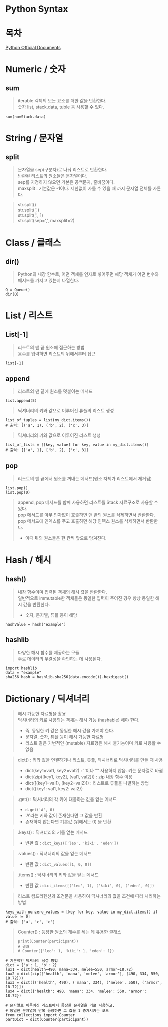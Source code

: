 # Python Syntax

# 목차

[Python Official Documents](https://docs.python.org/ko/3.13/library/functions.html)

# Numeric / 숫자
## sum
> iterable 객체의 모든 요소를 더한 값을 반환한다.  
> 숫자 list, stack.data, tuble 등 사용할 수 있다.
```
sum(numStack.data)
```  
# String / 문자열
## split
> 문자열을 sep(구분자)로 나눠 리스트로 반환한다.  
> 반환된 리스트의 원소들은 문자열이다.  
> sep를 지정하지 않으면 기본은 공백문자, 줄바꿈이다.  
> maxsplit : 기본값은 -1이다. 제한없이 자를 수 있을 때 까지 문자열 전체를 자른다.

> str.split()  
> str.split(',')  
> str.split(',', 1)  
> str.split(sep=',', maxsplit=2)  

# Class / 클래스
## dir()
> Python의 내장 함수로, 어떤 객체를 인자로 넣어주면 해당 객체가 어떤 변수와 메서드를 가지고 있는지 나열한다.
```
Q = Queue()
dir(Q)
```

# List / 리스트
## List[-1]
> 리스트의 맨 끝 원소에 접근하는 방법  
> 음수를 입력하면 리스트의 뒤에서부터 접근  
```
list[-1]
```

## append
> 리스트의 맨 끝에 원소를 덧붙이는 메서드
```
list.append(5)
```
> 딕셔너리의 키와 값으로 이루어진 튜플의 리스트 생성  
```
list_of_tuples = list(my_dict.items())
# 출력: [('a', 1), ('b', 2), ('c', 3)]
```
> 딕셔너리의 키와 값으로 이루어진 리스트 생성  
```
list_of_lists = [[key, value] for key, value in my_dict.items()]
# 출력: [['a', 1], ['b', 2], ['c', 3]]
```
## pop
> 리스트의 맨 끝에서 원소를 꺼내는 메서드(원소 자체가 리스트에서 제거됨)
```
list.pop()
list.pop(0)
```
> append, pop 메서드를 함께 사용하면 리스트를 Stack 자료구조로 사용할 수 있다.  
> pop 메서드를 아무 인자없이 호출하면 맨 끝의 원소를 삭제하면서 반환한다.  
> pop 메서드에 인덱스를 주고 호출하면 해당 인덱스 원소를 삭제하면서 반환한다.  
> - 이때 뒤의 원소들은 한 칸씩 앞으로 당겨진다.

# Hash / 해시
## hash()
> 내장 함수이며 입력된 객체의 해시 값을 반환한다.  
> 일반적으로 immutable한 객체들은 동일한 입력이 주어진 경우 항상 동일한 해시 값을 반환한다.  
> - 숫자, 문자열, 튜플 등이 해당
```
hashValue = hash("example")
```
## hashlib
> 다양한 해시 함수를 제공하는 모듈  
> 주로 데이터의 무결성을 확인하는 데 사용된다.  
```
import hashlib
data = "example"
sha256_hash = hashlib.sha256(data.encode()).hexdigest()
```

# Dictionary / 딕셔너리
> 해시 가능한 자료형을 활용  
> 딕셔너리의 키로 사용되는 객체는 해시 가능 (hashable) 해야 한다.  
> - 즉, 동일한 키 값은 동일한 해시 값을 가져야 한다.
> - 문자열, 숫자, 튜플 등이 해시 가능한 자료형
> - 리스트 같은 가변적인 (mutable) 자료형은 해시 불가능이며 키로 사용할 수 없음

> dict() : 키와 값을 연결하거나 리스트, 튜플, 딕셔너리로 딕셔너리를 만들 때 사용  
> - dict(key1=val1, key2=val2) : ''이나 "" 사용하지 않음. 키는 문자열로 바뀜
> - dict(zip([key1, key2], [val1, val2])) : zip 내장 함수 이용
> - dict([(key1=val1), (key2=val2)]) : 리스트로 튜플을 나열하는 방법
> - dict({key1: val1, key2: val2})  

> .get() : 딕셔너리의 각 키에 대응하는 값을 얻는 메서드
> - ```d.get('A', 0)```  
> - 'A'라는 키와 값이 존재한다면 그 값을 반환
> - 존재하지 않는다면 기본값 (위에서는 0) 을 반환

> .keys() : 딕셔너리의 키를 얻는 메서드  
> - 반환 값 : ```dict_keys(['leo', 'kiki', 'eden'])```  

> .values() : 딕셔너리의 값을 얻는 메서드  
> - 반환 값 : ```dict_values([1, 0, 0])```  

> .items() : 딕셔너리의 키와 값을 얻는 메서드  
> - 반환 값 : ```dict_items([('leo', 1), ('kiki', 0), ('eden', 0)])```  

> 리스트 컴프리헨션과 조건문을 사용하여 딕셔너리의 값을 조건에 따라 처리하는 방법  
```
keys_with_nonzero_values = [key for key, value in my_dict.items() if value != 0]
# 출력: ['a', 'c', 'e']
```

> Counter() : 등장한 원소의 개수를 세는 데 유용한 클래스  
> ```
> print(Counter(participant))
> # 결과
> # Counter({'leo': 1, 'kiki': 1, 'eden': 1})
> ```
```
# 기본적인 딕셔너리 생성 방법
dict = {'a': 1, 'b': 2}
lux1 = dict(health=490, mana=334, melee=550, armor=18.72)
lux2 = dict(zip(['health', 'mana', 'melee', 'armor'], [490, 334, 550, 18.72]))
lux3 = dict([('health', 490), ('mana', 334), ('melee', 550), ('armor', 18.72)])
lux4 = dict({'health': 490, 'mana': 334, 'melee': 550, 'armor': 18.72})

# 문자열로 이루어진 리스트에서 등장한 문자열을 키로 사용하고, 
# 동일한 문자열이 반복 등장하면 그 값을 1 증가시키는 코드
from collections import Counter
partDict = dict(Counter(participant)) 
```
